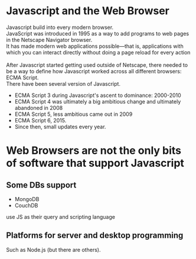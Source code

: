 # Javascript and the Web Browser

Javascript build into every modern browser. \
JavaScript was introduced in 1995 as a way to add programs to web pages in the Netscape Navigator browser. \
It has made modern web applications possible—that is, applications with which you can interact directly without doing a page reload for every action \
\
After Javascript started getting used outside of Netscape, there needed to be a way to define how Javascript worked across all different browsers: ECMA Script.\
There have been several version of Javascript.
- ECMA Script 3 during Javascript's ascent to dominance: 2000-2010
- ECMA Script 4 was ultimately a big ambitious change and ultimately abandoned in 2008
- ECMA Script 5, less ambitious came out in 2009
- ECMA Script 6, 2015.
- Since then, small updates every year.

# Web Browsers are not the only bits of software that support Javascript

## Some DBs support
- MongoDB
- CouchDB

use JS as their query and scripting language

## Platforms for server and desktop programming

Such as Node.js (but there are others).
